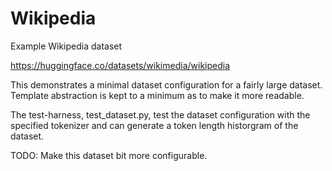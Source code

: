 # Wikipedia

Example Wikipedia dataset

https://huggingface.co/datasets/wikimedia/wikipedia

This demonstrates a minimal dataset configuration for a fairly large dataset. Template abstraction is kept to a minimum
as to make it more readable.

The test-harness, test_dataset.py, test the dataset configuration with the specified tokenizer and can generate a token
length historgram of the dataset.

TODO: Make this dataset bit more configurable.
